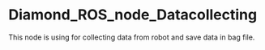 # Diamond_ROS_node_Datacollecting
This node is using for collecting data from robot and save data in bag file.
